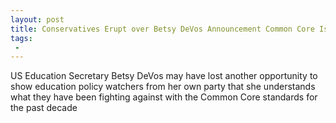 ```yaml
---
layout: post
title: Conservatives Erupt over Betsy DeVos Announcement Common Core Is Dead
tags:
 -
---
```

US Education Secretary Betsy DeVos may have lost another opportunity to show education policy watchers from her own party that she understands what they have been fighting against with the Common Core standards for the past decade
